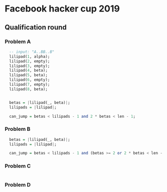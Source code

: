 # Facebook hacker cup 2019


## Qualification round


### Problem A

```haskell
  -- input: "A..BB..B"
  lilipad(1, alpha);
  lilipad(2, empty);
  lilipad(3, empty);
  lilipad(4, beta);
  lilipad(5, beta);
  lilipad(6, empty);
  lilipad(7, empty);
  lilipad(8, beta);


  betas = |lilipad(_, beta)|;
  lilipads = |lilipad|;

  can_jump = betas < lilipads - 1 and 2 * betas < len - 1;
```


### Problem B

```haskell
  betas = |lilipad(_, beta)|;
  lilipads = |lilipad|;

  can_jump = betas < lilipads - 1 and (betas >= 2 or 2 * betas < len - 1);
```


### Problem C

```haskell

```


### Problem D

```haskell

```
